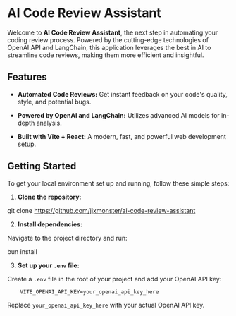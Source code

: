 # AI Code Review Assistant

Welcome to **AI Code Review Assistant**, the next step in automating your coding review process. Powered by the cutting-edge technologies of OpenAI API and LangChain, this application leverages the best in AI to streamline code reviews, making them more efficient and insightful.

## Features

- **Automated Code Reviews:** Get instant feedback on your code's quality, style, and potential bugs.

- **Powered by OpenAI and LangChain:** Utilizes advanced AI models for in-depth analysis.

- **Built with Vite + React:** A modern, fast, and powerful web development setup.

## Getting Started

To get your local environment set up and running, follow these simple steps:

1.  **Clone the repository:**

git clone https://github.com/jjxmonster/ai-code-review-assistant

2.  **Install dependencies:**

Navigate to the project directory and run:

bun install

3.  **Set up your `.env` file:**

Create a `.env` file in the root of your project and add your OpenAI API key:

```
    VITE_OPENAI_API_KEY=your_openai_api_key_here
```

Replace `your_openai_api_key_here` with your actual OpenAI API key.
